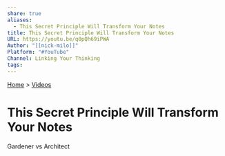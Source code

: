 ```yaml
---  
share: true  
aliases:  
  - This Secret Principle Will Transform Your Notes  
title: This Secret Principle Will Transform Your Notes  
URL: https://youtu.be/q0pQh69iPWA  
Author: "[[nick-milo]]"  
Platform: "#YouTube"  
Channel: Linking Your Thinking  
tags:   
---  
```

[Home](../index.md) > [Videos](./index.md)  
# This Secret Principle Will Transform Your Notes  
Gardener vs Architect  
